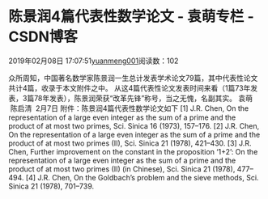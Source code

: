 
# 陈景润4篇代表性数学论文 - 袁萌专栏 - CSDN博客

2019年02月08日 17:07:51[yuanmeng001](https://me.csdn.net/yuanmeng001)阅读数：102


众所周知，中国著名数学家陈景润一生总计发表学术论文79篇，其中代表性论文共计4篇，收录于本文附件之中。
从这4篇代表性论文发表时间来看（1篇73年发表，3篇78年发表），陈景润荣获“改革先锋”称号，当之无愧，名副其实。
袁萌  陈启清  2月7日
附件：陈景润4篇代表性数学论文如下
[1] J.R. Chen, On the representation of a large even integer as the sum of a prime and the product of at most two primes, Sci. Sinica 16 (1973), 157–176.
[2] J.R. Chen, On the representation of a large even integer as the sum of a prime and the product of at most two primes (II), Sci. Sinica 21 (1978), 421–430.
[3] J.R. Chen, Further improvement on the constant in the proposition ‘1+2’: On the representation of a large even integer as the sum of a prime and the product of at most two primes (II) (in Chinese), Sci. Sinica 21 (1978), 477–494.
[4] J.R. Chen, On the Goldbach’s problem and the sieve methods, Sci. Sinica 21 (1978), 701–739.

